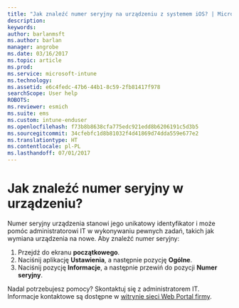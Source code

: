 ```yaml
---
title: "Jak znaleźć numer seryjny na urządzeniu z systemem iOS? | Microsoft Docs"
description: 
keywords: 
author: barlanmsft
ms.author: barlan
manager: angrobe
ms.date: 03/16/2017
ms.topic: article
ms.prod: 
ms.service: microsoft-intune
ms.technology: 
ms.assetid: e6c4fedc-47b6-44b1-8c59-2fb81417f978
searchScope: User help
ROBOTS: 
ms.reviewer: esmich
ms.suite: ems
ms.custom: intune-enduser
ms.openlocfilehash: f73b8b8638cfa775edc921edd8b6206191c5d3b5
ms.sourcegitcommit: 34cfebfc1d8b81032f4d41869d74dda559e677e2
ms.translationtype: HT
ms.contentlocale: pl-PL
ms.lasthandoff: 07/01/2017
---
```

# <a name="how-do-i-find-the-serial-number-on-my-device"></a>Jak znaleźć numer seryjny w urządzeniu?

Numer seryjny urządzenia stanowi jego unikatowy identyfikator i może pomóc administratorowi IT w wykonywaniu pewnych zadań, takich jak wymiana urządzenia na nowe. Aby znaleźć numer seryjny:

1. Przejdź do ekranu __początkowego__.
2. Naciśnij aplikację __Ustawienia__, a następnie pozycję __Ogólne__.
3. Naciśnij pozycję __Informacje__, a następnie przewiń do pozycji __Numer seryjny__.

Nadal potrzebujesz pomocy? Skontaktuj się z administratorem IT. Informacje kontaktowe są dostępne w [witrynie sieci Web Portal firmy](http://portal.manage.microsoft.com).

